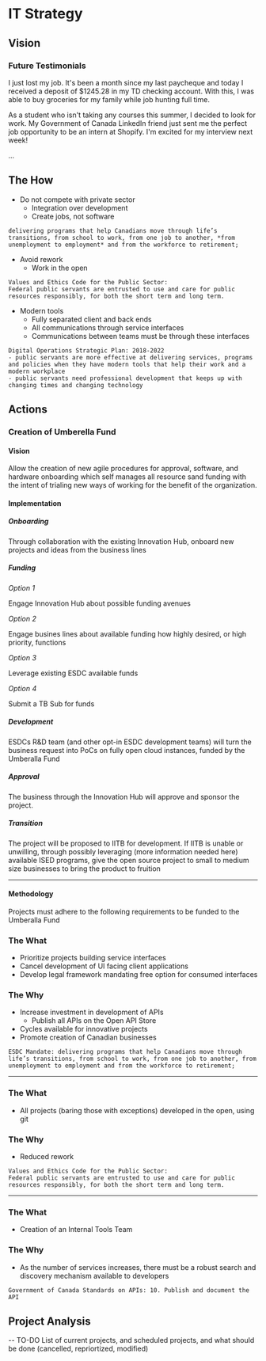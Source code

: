 # IT Strategy 

## Vision 

### Future Testimonials 

I just lost my job. It's been a month since my last paycheque and today I received a deposit of $1245.28 in my TD checking account. With this, I was able to buy groceries for my family while job hunting full time. 

As a student who isn't taking any courses this summer, I decided to look for work. My Government of Canada LinkedIn friend just sent me the perfect job opportunity to be an intern at Shopify. I'm excited for my interview next week! 

... 

## The How

- Do not compete with private sector 
	- Integration over development 
	- Create jobs, not software 

```
delivering programs that help Canadians move through life’s transitions, from school to work, from one job to another, *from unemployment to employment* and from the workforce to retirement; 
```

- Avoid rework 
	- Work in the open 

```
Values and Ethics Code for the Public Sector: 
Federal public servants are entrusted to use and care for public resources responsibly, for both the short term and long term.
```

- Modern tools 
	- Fully separated client and back ends 
	- All communications through service interfaces
	- Communications between teams must be through these interfaces

```
Digital Operations Strategic Plan: 2018-2022
- public servants are more effective at delivering services, programs and policies when they have modern tools that help their work and a modern workplace
- public servants need professional development that keeps up with changing times and changing technology
```

## Actions 

### Creation of Umberella Fund 

#### Vision

Allow the creation of new agile procedures for approval, software, and hardware onboarding which self manages all resource sand funding with the intent of trialing new ways of working for the benefit of the organization. 

#### Implementation 

##### Onboarding 

Through collaboration with the existing Innovation Hub, onboard new projects and ideas from the business lines 

##### Funding 

*Option 1*

Engage Innovation Hub about possible funding avenues 

*Option 2*

Engage busines lines about available funding how highly desired, or high priority, functions 

*Option 3*

Leverage existing ESDC available funds

*Option 4*

Submit a TB Sub for funds 

##### Development

ESDCs R&D team (and other opt-in ESDC development teams) will turn the business request into PoCs on fully open cloud instances, funded by the Umberalla Fund 

##### Approval 

The business through the Innovation Hub will approve and sponsor the project. 

##### Transition 

The project will be proposed to IITB for development. If IITB is unable or unwilling, through possibly leveraging (more information needed here) available ISED programs, give the open source project to small to medium size businesses to bring the product to fruition 

___

#### Methodology 

Projects must adhere to the following requirements to be funded to the Umberalla Fund 

### The What
- Prioritize projects building service interfaces 
- Cancel development of UI facing client applications
- Develop legal framework mandating free option for consumed interfaces 

### The Why
- Increase investment in development of APIs 
	- Publish all APIs on the Open API Store 
- Cycles available for innovative projects 
- Promote creation of Canadian businesses 

```
ESDC Mandate: delivering programs that help Canadians move through life’s transitions, from school to work, from one job to another, from unemployment to employment and from the workforce to retirement; 
```

___

### The What
- All projects (baring those with exceptions) developed in the open, using git 

### The Why
- Reduced rework 

```
Values and Ethics Code for the Public Sector:
Federal public servants are entrusted to use and care for public resources responsibly, for both the short term and long term.
```

___

### The What
- Creation of an Internal Tools Team

### The Why
- As the number of services increases, there must be a robust search and discovery mechanism available to developers 

```
Government of Canada Standards on APIs: 10. Publish and document the API
```

## Project Analysis 

-- TO-DO List of current projects, and scheduled projects, and what should be done (cancelled, repriortized, modified)